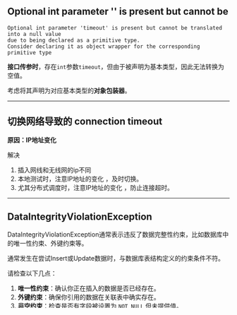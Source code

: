 ## Optional int parameter '' is present but cannot be

```
Optional int parameter 'timeout' is present but cannot be translated into a null value 
due to being declared as a primitive type. 
Consider declaring it as object wrapper for the corresponding primitive type
```

**接口传参时**，存在`int`参数`timeout`，但由于被声明为基本类型，因此无法转换为空值。

考虑将其声明为对应基本类型的**对象包装器**。

------

## 切换网络导致的 connection timeout

**原因：IP地址变化**

解决

1. 插入网线和无线网的ip不同
2. 本地测试时，注意IP地址的变化 ，及时切换。
3. 尤其分布式调度时，注意IP地址的变化 ，防止连接超时。

------

## DataIntegrityViolationException

DataIntegrityViolationException通常表示违反了数据完整性约束，比如数据库中的唯一性约束、外键约束等。

通常发生在尝试Insert或Update数据时，与数据库表结构定义的约束条件不符。

请检查以下几点：
1. **唯一性约束**：确认你正在插入的数据是否已经存在。
2. **外键约束**：确保你引用的数据在关联表中确实存在。
3. **非空约束**：检查是否有字段被设置为 `NOT NULL` 但未提供值。
4. **长度限制**：确保字符串类型的数据没有超过字段定义的最大长度。


## 使用MessageFormat拼接字符串

使用`MessageFormat`拼接字符串，**参数类型为数字**时，会出现**逗号分隔**的问题，**导致key值错误**。

```java
 // 使用MessageFormat拼接字符串，参数类型为数字时，会出现逗号分隔的问题，导致key值错误。
 long tenantId = 123456789L;
 String caller = "test";

 String key1 = MessageFormat.format("yanxi:callback:queue:{0}:{1}", tenantId, caller);
 System.out.println(key1); // yanxi:callback:queue:123,456,789:test

 String key2 = MessageFormat.format("yanxi:callback:queue:{0}:{1}", tenantId+"", caller);
 System.out.println(key2); // yanxi:callback:queue:123456789:test
```

